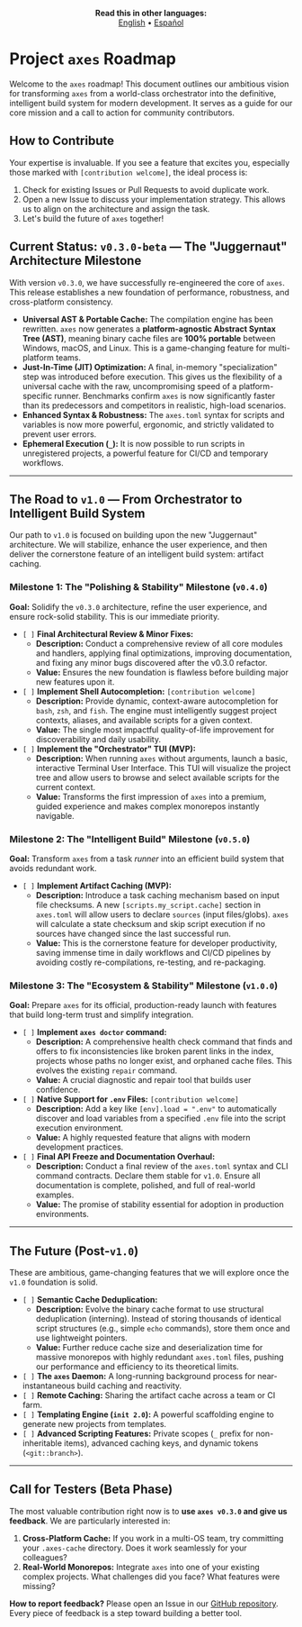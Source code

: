 <p align="center">
  <strong>Read this in other languages:</strong><br>
  <a href="./ROADMAP.md">English</a> •
  <a href="./docs/es/ROADMAP.md">Español</a>
</p>

# Project `axes` Roadmap

Welcome to the `axes` roadmap! This document outlines our ambitious vision for transforming `axes` from a world-class orchestrator into the definitive, intelligent build system for modern development. It serves as a guide for our core mission and a call to action for community contributors.

## How to Contribute

Your expertise is invaluable. If you see a feature that excites you, especially those marked with `[contribution welcome]`, the ideal process is:

1. Check for existing Issues or Pull Requests to avoid duplicate work.
2. Open a new Issue to discuss your implementation strategy. This allows us to align on the architecture and assign the task.
3. Let's build the future of `axes` together!

## Current Status: `v0.3.0-beta` — The "Juggernaut" Architecture Milestone

With version `v0.3.0`, we have successfully re-engineered the core of `axes`. This release establishes a new foundation of performance, robustness, and cross-platform consistency.

* **Universal AST & Portable Cache:** The compilation engine has been rewritten. `axes` now generates a **platform-agnostic Abstract Syntax Tree (AST)**, meaning binary cache files are **100% portable** between Windows, macOS, and Linux. This is a game-changing feature for multi-platform teams.
* **Just-In-Time (JIT) Optimization:** A final, in-memory "specialization" step was introduced before execution. This gives us the flexibility of a universal cache with the raw, uncompromising speed of a platform-specific runner. Benchmarks confirm `axes` is now significantly faster than its predecessors and competitors in realistic, high-load scenarios.
* **Enhanced Syntax & Robustness:** The `axes.toml` syntax for scripts and variables is now more powerful, ergonomic, and strictly validated to prevent user errors.
* **Ephemeral Execution (`_`):** It is now possible to run scripts in unregistered projects, a powerful feature for CI/CD and temporary workflows.

---

## The Road to `v1.0` — From Orchestrator to Intelligent Build System

Our path to `v1.0` is focused on building upon the new "Juggernaut" architecture. We will stabilize, enhance the user experience, and then deliver the cornerstone feature of an intelligent build system: artifact caching.

### **Milestone 1: The "Polishing & Stability" Milestone (`v0.4.0`)**

**Goal:** Solidify the `v0.3.0` architecture, refine the user experience, and ensure rock-solid stability. This is our immediate priority.

* `[ ]` **Final Architectural Review & Minor Fixes:**
  * **Description:** Conduct a comprehensive review of all core modules and handlers, applying final optimizations, improving documentation, and fixing any minor bugs discovered after the v0.3.0 refactor.
  * **Value:** Ensures the new foundation is flawless before building major new features upon it.
* `[ ]` **Implement Shell Autocompletion:** `[contribution welcome]`
  * **Description:** Provide dynamic, context-aware autocompletion for `bash`, `zsh`, and `fish`. The engine must intelligently suggest project contexts, aliases, and available scripts for a given context.
  * **Value:** The single most impactful quality-of-life improvement for discoverability and daily usability.
* `[ ]` **Implement the "Orchestrator" TUI (MVP):**
  * **Description:** When running `axes` without arguments, launch a basic, interactive Terminal User Interface. This TUI will visualize the project tree and allow users to browse and select available scripts for the current context.
  * **Value:** Transforms the first impression of `axes` into a premium, guided experience and makes complex monorepos instantly navigable.

### **Milestone 2: The "Intelligent Build" Milestone (`v0.5.0`)**

**Goal:** Transform `axes` from a task *runner* into an efficient build system that avoids redundant work.

* `[ ]` **Implement Artifact Caching (MVP):**
  * **Description:** Introduce a task caching mechanism based on input file checksums. A new `[scripts.my_script.cache]` section in `axes.toml` will allow users to declare `sources` (input files/globs). `axes` will calculate a state checksum and skip script execution if no sources have changed since the last successful run.
  * **Value:** This is the cornerstone feature for developer productivity, saving immense time in daily workflows and CI/CD pipelines by avoiding costly re-compilations, re-testing, and re-packaging.

### **Milestone 3: The "Ecosystem & Stability" Milestone (`v1.0.0`)**

**Goal:** Prepare `axes` for its official, production-ready launch with features that build long-term trust and simplify integration.

* `[ ]` **Implement `axes doctor` command:**
  * **Description:** A comprehensive health check command that finds and offers to fix inconsistencies like broken parent links in the index, projects whose paths no longer exist, and orphaned cache files. This evolves the existing `repair` command.
  * **Value:** A crucial diagnostic and repair tool that builds user confidence.
* `[ ]` **Native Support for `.env` Files:** `[contribution welcome]`
  * **Description:** Add a key like `[env].load = ".env"` to automatically discover and load variables from a specified `.env` file into the script execution environment.
  * **Value:** A highly requested feature that aligns with modern development practices.
* `[ ]` **Final API Freeze and Documentation Overhaul:**
  * **Description:** Conduct a final review of the `axes.toml` syntax and CLI command contracts. Declare them stable for `v1.0`. Ensure all documentation is complete, polished, and full of real-world examples.
  * **Value:** The promise of stability essential for adoption in production environments.

---

## **The Future (Post-`v1.0`)**

These are ambitious, game-changing features that we will explore once the `v1.0` foundation is solid.

* `[ ]` **Semantic Cache Deduplication:**
  * **Description:** Evolve the binary cache format to use structural deduplication (interning). Instead of storing thousands of identical script structures (e.g., simple `echo` commands), store them once and use lightweight pointers.
  * **Value:** Further reduce cache size and deserialization time for massive monorepos with highly redundant `axes.toml` files, pushing our performance and efficiency to its theoretical limits.
* `[ ]` **The `axes` Daemon:** A long-running background process for near-instantaneous build caching and reactivity.
* `[ ]` **Remote Caching:** Sharing the artifact cache across a team or CI farm.
* `[ ]` **Templating Engine (`init 2.0`):** A powerful scaffolding engine to generate new projects from templates.
* `[ ]` **Advanced Scripting Features:** Private scopes (`_` prefix for non-inheritable items), advanced caching keys, and dynamic tokens (`<git::branch>`).

---

## **Call for Testers (Beta Phase)**

The most valuable contribution right now is to **use `axes v0.3.0` and give us feedback**. We are particularly interested in:

1. **Cross-Platform Cache:** If you work in a multi-OS team, try committing your `.axes-cache` directory. Does it work seamlessly for your colleagues?
2. **Real-World Monorepos:** Integrate `axes` into one of your existing complex projects. What challenges did you face? What features were missing?

**How to report feedback?**
Please open an Issue in our [GitHub repository](https://github.com/retypeos/axes/issues). Every piece of feedback is a step toward building a better tool.
